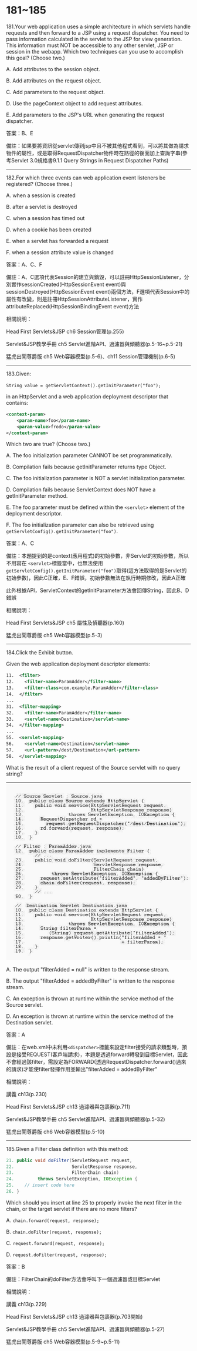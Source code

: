 181~185
========================

181.Your web application uses a simple architecture in which servlets handle requests and then forward to a JSP using a request dispatcher. You need to pass information calculated in the servlet to the JSP for view generation. This information must NOT be accessible to any other servlet, JSP or session in the webapp. Which two techniques can you use to accomplish this goal? (Choose two.)

A.   Add attributes to the session object. 

B.   Add attributes on the request object. 

C.   Add parameters to the request object. 

D.   Use the pageContext object to add request attributes. 

E.   Add parameters to the JSP's URL when generating the request dispatcher.

<!--sec data-title="解析" data-id="section181_2" data-collapse=true ces-->
答案：B、E

備註：如果要將資訊從servlet傳到jsp中且不被其他程式看到，可以將其做為請求物件的屬性，或是取得RequestDispatcher物件時在路徑的後面加上查詢字串(參考Servlet 3.0規格書9.1.1 Query Strings in Request Dispatcher Paths)
<!--endsec-->

---
182.For which three events can web application event listeners be registered? (Choose three.)

A.   when a session is created 

B.   after a servlet is destroyed 

C.   when a session has timed out 

D.   when a cookie has been created 

E.   when a servlet has forwarded a request 

F.   when a session attribute value is changed

<!--sec data-title="解析" data-id="section182_2" data-collapse=true ces-->
答案：A、C、F

備註：A、C選項代表Session的建立與銷毀，可以註冊HttpSessionListener，分別實作sessionCreated(HttpSessionEvent event)與sessionDestroyed(HttpSessionEvent event)兩個方法，F選項代表Session中的屬性有改變，則是註冊HttpSessionAttributeListener，實作attributeReplaced(HttpSessionBindingEvent event)方法

相關說明：

Head First Servlets&JSP ch6 Session管理(p.255)

Servlet&JSP教學手冊 ch5 Servlet進階API、過濾器與傾聽器(p.5-16~p.5-21)

猛虎出閘尊爵版 ch5 Web容器模型(p.5-6)、ch11 Session管理機制(p.6-5)
<!--endsec-->

---
183.Given: 

`String value = getServletContext().getInitParameter("foo"); `

in an HttpServlet and a web application deployment descriptor that contains: 

```xml
<context-param>    
	<param-name>foo</param-name>    
	<param-value>frodo</param-value> 
</context-param> 
```

Which two are true? (Choose two.)

A.   The foo initialization parameter CANNOT be set programmatically. 

B.   Compilation fails because getInitParameter returns type Object. 

C.   The foo initialization parameter is NOT a servlet initialization parameter. 

D.   Compilation fails because ServletContext does NOT have a getInitParameter method. 

E.   The foo parameter must be defined within the `<servlet>` element of the deployment descriptor. 

F.   The foo initialization parameter can also be retrieved using `getServletConfig().getInitParameter("foo")`.

<!--sec data-title="解析" data-id="section183_2" data-collapse=true ces-->
答案：A、C

備註：本題提到的是context(應用程式)的初始參數，非Servlet的初始參數，所以不用寫在
`<servlet>`標籤當中，也無法使用`getServletConfig().getInitParameter("foo")`取得(這方法取得的是Servlet的初始參數)，因此C正確，E、F錯誤，初始參數無法在執行時期修改，因此A正確

此外根據API，ServletContext的getInitParameter方法會回傳String，因此B、D錯誤

相關說明：

Head First Servlets&JSP ch5 屬性及偵聽器(p.160)

猛虎出閘尊爵版 ch5 Web容器模型(p.5-3)
<!--endsec-->

---
184.Click the Exhibit button. 

Given the web application deployment descriptor elements: 

```xml
11.  <filter> 
12.    <filter-name>ParamAdder</filter-name> 
13.    <filter-class>com.example.ParamAdder</filter-class>
14.  </filter> 
... 
31.  <filter-mapping> 
32.    <filter-name>ParamAdder</filter-name> 
33.    <servlet-name>Destination</servlet-name> 
34.  </filter-mapping>
... 
55.  <servlet-mapping> 
56.    <servlet-name>Destination</servlet-name> 
57.    <url-pattern>/dest/Destination</url-pattern> 
58.  </servlet-mapping> 
```

What is the result of a client request of the Source servlet with no query string? 

![1505780005784](https://github.com/Carrie-Lai/Test/blob/master/media/24174.jpeg)

A.   The output "filterAdded = null" is written to the response stream. 

B.   The output "filterAdded = addedByFilter" is written to the response stream. 

C.   An exception is thrown at runtime within the service method of the Source servlet. 

D.   An exception is thrown at runtime within the service method of the Destination servlet.

<!--sec data-title="解析" data-id="section184_2" data-collapse=true ces-->
答案：A

備註：在web.xml中未利用`<dispatcher>`標籤來設定filter接受的請求類型時，預設是接受REQUEST(客戶端請求)，本題是透過forward轉發到目標Servlet，因此不會經過該filter，需設定為FORWARD(透過RequestDispatcher.forward()過來的請求)才能使filter發揮作用並輸出"filterAdded = addedByFilter"

相關說明：

講義 ch13(p.230)

Head First Servlets&JSP ch13 過濾器與包裹器(p.711)

Servlet&JSP教學手冊 ch5 Servlet進階API、過濾器與傾聽器(p.5-32)

猛虎出閘尊爵版 ch6 Web容器模型(p.5-10)
<!--endsec-->

---
185.Given a Filter class definition with this method:  

```java
21. public void doFilter(ServletRequest request, 
22.                      ServletResponse response, 
23.                      FilterChain chain) 
24.         throws ServletException, IOException { 
25.    // insert code here 
26. } 
```

Which should you insert at line 25 to properly invoke the next filter in the chain, or the target servlet if there are no more filters?

A.   `chain.forward(request, response); `

B.   `chain.doFilter(request, response); `

C.   `request.forward(request, response); `

D.   `request.doFilter(request, response);`

<!--sec data-title="解析" data-id="section185_2" data-collapse=true ces-->
答案：B

備註：FilterChain的doFilter方法會呼叫下一個過濾器或目標Servlet

相關說明：

講義 ch13(p.229)

Head First Servlets&JSP ch13 過濾器與包裹器(p.703開始)

Servlet&JSP教學手冊 ch5 Servlet進階API、過濾器與傾聽器(p.5-27)

猛虎出閘尊爵版 ch5 Web容器模型(p.5-9~p.5-11)
<!--endsec-->